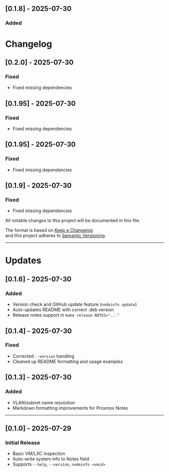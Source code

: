 ## [0.1.8] - 2025-07-30
### Added


# Changelog

## [0.2.0] - 2025-07-30
### Fixed
- Fixed missing dependencies

## [0.1.95] - 2025-07-30
### Fixed
- Fixed missing dependencies

## [0.1.95] - 2025-07-30
### Fixed
- Fixed missing dependencies

## [0.1.9] - 2025-07-30
### Fixed
- Fixed missing dependencies

All notable changes to this project will be documented in this file.

The format is based on [Keep a Changelog](https://keepachangelog.com/en/1.0.0/)  
and this project adheres to [Semantic Versioning](https://semver.org/).

---

# Updates


## [0.1.6] - 2025-07-30
### Added
-  Version check and GitHub update feature (`nodeinfo update`)
-  Auto-updates README with correct .deb version
-  Release notes support in `make release NOTES="..."`

## [0.1.4] - 2025-07-30
### Fixed
-  Corrected `--version` handling
-  Cleaned up README formatting and usage examples

## [0.1.3] - 2025-07-30
### Added
-  VLAN/subnet name resolution
-  Markdown formatting improvements for Proxmox Notes

---

## [0.1.0] - 2025-07-29
### Initial Release
-  Basic VM/LXC inspection
-  Auto-write system info to Notes field
-  Supports `--help`, `--version`, `nodeinfo <vmid>`
